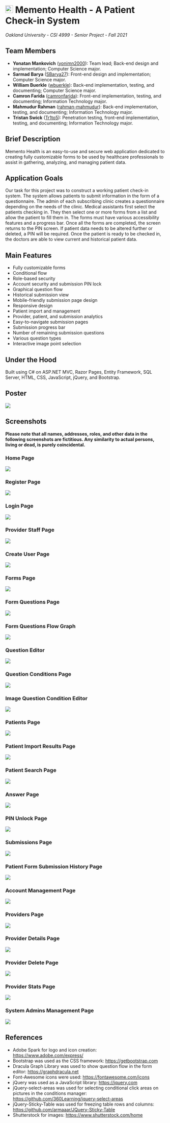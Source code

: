 # <img src="media/Logo.png" width="24"/> Memento Health - A Patient Check-in System

*Oakland University - CSI 4999 - Senior Project - Fall 2021*

## Team Members
* **Yonatan Mankovich** ([yonimn2000](https://github.com/yonimn2000)): Team lead; Back-end design and implementation; Computer Science major.
* **Sarmad Barya** ([SBarya27](https://github.com/SBarya27)): Front-end design and implementation; Computer Science major.
* **William Buerkle** ([wbuerkle](https://github.com/wbuerkle)): Back-end implementation, testing, and documenting; Computer Science major.
* **Camron Farida** ([camronfarida](https://github.com/camronfarida)): Front-end implementation, testing, and documenting; Information Technology major.
* **Mahmudur Rahman** ([rahman-mahmudur](https://github.com/rahman-mahmudur)): Back-end implementation, testing, and documenting; Information Technology major.
* **Tristan Swick** ([Tr1to5](https://github.com/Tr1to5)): Penetration testing, front-end implementation, testing, and documenting; Information Technology major.


## Brief Description

Memento Health is an easy-to-use and secure web application dedicated to creating fully customizable forms to be used by healthcare professionals to assist in gathering, analyzing, and managing patient data.


## Application Goals

Our task for this project was to construct a working patient check-in system. The system allows patients to submit information in the form of a questionnaire. The admin of each subscribing clinic creates a questionnaire depending on the needs of the clinic. Medical assistants first select the patients checking in. They then select one or more forms from a list and allow the patient to fill them in. The forms must have various accessibility features and a progress bar. Once all the forms are completed, the screen returns to the PIN screen. If patient data needs to be altered further or deleted, a PIN will be required. Once the patient is ready to be checked in, the doctors are able to view current and historical patient data.


## Main Features

* Fully customizable forms
* Conditional flow
* Role-based security
* Account security and submission PIN lock
* Graphical question flow
* Historical submission view
* Mobile-friendly submission page design
* Responsive design
* Patient import and management
* Provider, patient, and submission analytics
* Easy-to-navigate submission pages
* Submission progress bar
* Number of remaining submission questions
* Various question types
* Interactive image point selection


## Under the Hood

Built using C# on ASP.NET MVC, Razor Pages, Entity Framework, SQL Server, HTML, CSS, JavaScript, jQuery, and Bootstrap.


## Poster

![](media/Poster.png)


## Screenshots

**Please note that all names, addresses, roles, and other data in the following screenshots are fictitious. Any similarity to actual persons, living or dead, is purely coincidental.**

### Home Page

![](media/Home.png)

### Register Page

![](media/Register.png)

### Login Page

![](media/Login.png)

### Provider Staff Page

![](media/Staff.jpg)

### Create User Page

![](media/Users_Create.png)

### Forms Page

![](media/Forms.png)

### Form Questions Page

![](media/Questions.png)

### Form Questions Flow Graph

![](media/Graph.png)

### Question Editor

![](media/Questions_Edit.png)

### Question Conditions Page

![](media/Conditions.png)

### Image Question Condition Editor

![](media/Conditions_Edit.png)

### Patients Page

![](media/Patients.png)

### Patient Import Results Page

![](media/Import.png)


### Patient Search Page

![](media/Search.png)


### Answer Page

![](media/Answer.png)

### PIN Unlock Page

![](media/PinUnlock.png)

### Submissions Page

![](media/Submissions.png)

### Patient Form Submission History Page

![](media/History.png)

### Account Management Page

![](media/Manage.jpg)

### Providers Page

![](media/Providers.jpg)

### Provider Details Page

![](media/Providers_Details.jpg)

### Provider Delete Page

![](media/Providers_Delete.jpg)

### Provider Stats Page

![](media/Stats.png)

### System Admins Management Page

![](media/Sysadmins.jpg)


## References
* Adobe Spark for logo and icon creation: https://www.adobe.com/express/
* Bootstrap was used as the CSS framework: https://getbootstrap.com
* Dracula Graph Library was used to show question flow in the form editor: https://graphdracula.net
* Font-Awesome icons were used: https://fontawesome.com/icons
* jQuery was used as a JavaScript library: https://jquery.com
* jQuery-select-areas was used for selecting conditional click areas on pictures in the conditions manager: https://github.com/360Learning/jquery-select-areas
* jQuery-Sticky-Table was used for freezing table rows and columns: https://github.com/armaaar/JQuery-Sticky-Table
* Shutterstock for images: https://www.shutterstock.com/home
